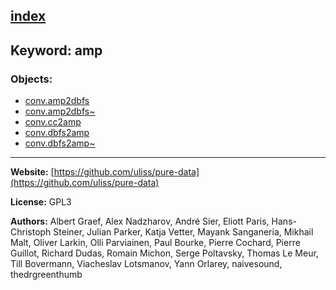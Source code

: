 [index](../index.html)
---

## Keyword: amp

### Objects:
* [conv.amp2dbfs](../conv.amp2dbfs.html)
* [conv.amp2dbfs~](../conv.amp2dbfs~.html)
* [conv.cc2amp](../conv.cc2amp.html)
* [conv.dbfs2amp](../conv.dbfs2amp.html)
* [conv.dbfs2amp~](../conv.dbfs2amp~.html)

---
**Website:** [https://github.com/uliss/pure-data](https://github.com/uliss/pure-data)

**License:** GPL3

**Authors:** Albert Graef, Alex Nadzharov, André Sier, Eliott Paris, Hans-Christoph Steiner, Julian Parker, Katja Vetter, Mayank Sanganeria, Mikhail Malt, Oliver Larkin, Olli Parviainen, Paul Bourke, Pierre Cochard, Pierre Guillot, Richard Dudas, Romain Michon, Serge Poltavsky, Thomas Le Meur, Till Bovermann, Viacheslav Lotsmanov, Yann Orlarey, naivesound, thedrgreenthumb
